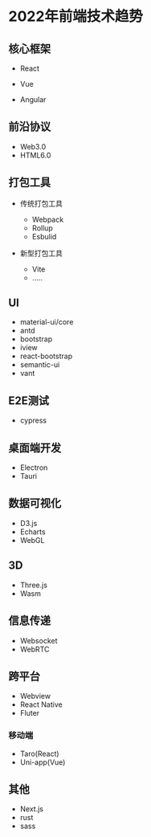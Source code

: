# 2022年前端技术趋势

## 核心框架

- React

- Vue

- Angular

## 前沿协议

- Web3.0
- HTML6.0

## 打包工具

- 传统打包工具
  - Webpack
  - Rollup
  - Esbulid

- 新型打包工具
  - Vite
  - .....

## UI

- material-ui/core
- antd
- bootstrap
- iview
- react-bootstrap
- semantic-ui
- vant

## E2E测试

- cypress

## 桌面端开发

- Electron
- Tauri

## 数据可视化

- D3.js
- Echarts
- WebGL

## 3D

- Three.js
- Wasm

## 信息传递

- Websocket
- WebRTC

## 跨平台

- Webview
- React Native
- Fluter

### 移动端

- Taro(React)
- Uni-app(Vue)

## 其他

- Next.js
- rust
- sass
